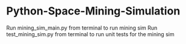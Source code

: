 # Python-Space-Mining-Simulation
Run mining_sim_main.py from terminal to run mining sim
Run test_mining_sim.py from terminal to run unit tests for the mining sim
